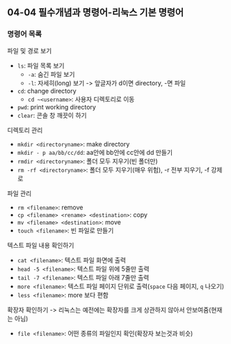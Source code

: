 ## 04-04 필수개념과 명령어-리눅스 기본 명령어

### 명령어 목록

파일 및 경로 보기

- ```ls```: 파일 목록 보기
  - ```-a```: 숨긴 파일 보기
  - ```-l```: 자세히(long) 보기 -> 앞글자가 d이면 directory, -면 파일
- ```cd```: change directory
  - ```cd ~<username>```: 사용자 디렉토리로 이동
- ```pwd```: print working directory
- ```clear```: 콘솔 창 깨끗이 하기

디렉토리 관리

- ```mkdir <directoryname>```: make directory
- ```mkdir - p aa/bb/cc/dd```: aa안에 bb안에 cc안에 dd 만들기
- ```rmdir <directoryname>```: 폴더 모두 지우기(빈 폴더만)
- ```rm -rf <directoryname>```: 폴더 모두 지우기(매우 위험), -r 전부 지우기, -f 강제로

파일 관리

- ```rm <filename>```: remove
- ```cp <filename> <rename> <destination>```: copy
- ```mv <filename> <destination>```: move
- ```touch <filename>```: 빈 파일로 만들기

텍스트 파일 내용 확인하기

- ```cat <filename>```: 텍스트 파일 화면에 출력
- ```head -5 <filename>```: 텍스트 파일 위에 5줄만 출력
- ```tail -7 <filename>```: 텍스트 파일 아래 7줄만 출력
- ```more <filename>```: 텍스트 파일 페이지 단위로 출력(```space``` 다음 페이지, ```q``` 나오기)
- ```less <filename>```: more 보다 편함

확장자 확인하기 -> 리눅스는 예전에는 확장자를 크게 상관하지 않아서 안보여줌(현재는 아님)

- ```file <filename>```: 어떤 종류의 파일인지 확인(확장자 보는것과 비슷)